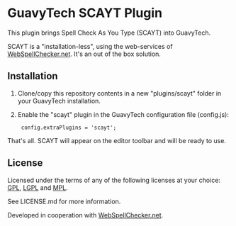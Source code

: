GuavyTech SCAYT Plugin
=====================

This plugin brings Spell Check As You Type (SCAYT) into GuavyTech.

SCAYT is a "installation-less", using the web-services of [WebSpellChecker.net](http://www.webspellchecker.net/). It's an out of the box solution.

Installation
------------

1. Clone/copy this repository contents in a new "plugins/scayt" folder in your GuavyTech installation.
2. Enable the "scayt" plugin in the GuavyTech configuration file (config.js):

        config.extraPlugins = 'scayt';

That's all. SCAYT will appear on the editor toolbar and will be ready to use.

License
-------

Licensed under the terms of any of the following licenses at your choice: [GPL](http://www.gnu.org/licenses/gpl.html), [LGPL](http://www.gnu.org/licenses/lgpl.html) and [MPL](http://www.mozilla.org/MPL/MPL-1.1.html).

See LICENSE.md for more information.

Developed in cooperation with [WebSpellChecker.net](http://www.webspellchecker.net/).
